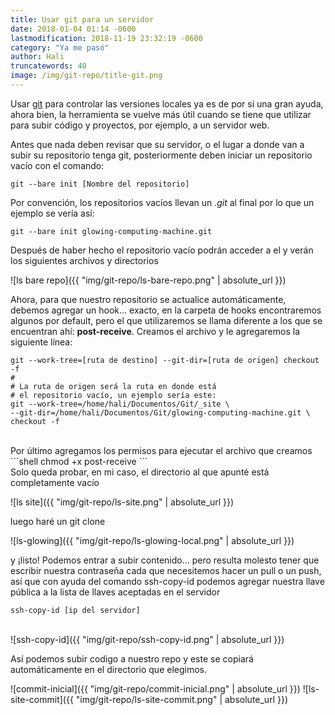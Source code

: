 ```yaml
---
title: Usar git para un servidor
date: 2018-01-04 01:14 -0600
lastmodification: 2018-11-19 23:32:19 -0600
category: "Ya me pasó"
author: Hali
truncatewords: 40
image: /img/git-repo/title-git.png
---
```


Usar [git](https://git-scm.com) para controlar las versiones locales
ya es de por si una gran ayuda, ahora bien, la herramienta se vuelve más útil cuando
se tiene que utilizar para subir código y proyectos, por ejemplo, a un servidor web.

Antes que nada deben revisar que su servidor, o el lugar a donde van a subir su repositorio
tenga git, posteriormente deben iniciar un repositorio vacío con el comando:
```shell
git --bare init [Nombre del repositorio]
```
Por convención, los repositorios vacíos llevan un *.git* al final por lo que un ejemplo se
vería así:
```shell
git --bare init glowing-computing-machine.git
```

Después de haber hecho el repositorio vacío podrán acceder a el y verán los siguientes archivos
y directorios

![ls bare repo]({{ "img/git-repo/ls-bare-repo.png" | absolute_url }})

Ahora, para que nuestro repositorio se actualice automáticamente, debemos agregar un hook...
exacto, en la carpeta de hooks encontraremos algunos por default, pero el que utilizaremos se
llama diferente a los que se encuentran ahí: **post-receive**.
Creamos el archivo y le agregaremos la siguiente línea:
```shell
git --work-tree=[ruta de destino] --git-dir=[ruta de origen] checkout -f
#
# La ruta de origen será la ruta en donde está
# el repositorio vacío, un ejemplo sería este:
git --work-tree=/home/hali/Documentos/Git/_site \
--git-dir=/home/hali/Documentos/Git/glowing-computing-machine.git \
checkout -f
```
<br>
Por último agregamos los permisos para ejecutar el archivo que creamos
```shell
chmod +x post-receive
```
<br>
Solo queda probar, en mi caso, el directorio al que apunté está completamente vacío

![ls site]({{ "img/git-repo/ls-site.png" | absolute_url }})

luego haré un git clone

![ls-glowing]({{ "img/git-repo/ls-glowing-local.png" | absolute_url }})

y ¡listo! Podemos entrar a subir contenido... pero resulta molesto tener que escribir nuestra contraseña cada
que necesitemos hacer un pull o un push, así que con ayuda del comando ssh-copy-id podemos agregar
nuestra llave pública a la lista de llaves aceptadas en el servidor
```shell
ssh-copy-id [ip del servidor]
```
<br>
![ssh-copy-id]({{ "img/git-repo/ssh-copy-id.png" | absolute_url }})

Así podemos subir codigo a nuestro repo y este se copiará automáticamente en el directorio que elegimos.

![commit-inicial]({{ "img/git-repo/commit-inicial.png" | absolute_url }})
![ls-site-commit]({{ "img/git-repo/ls-site-commit.png" | absolute_url }})
